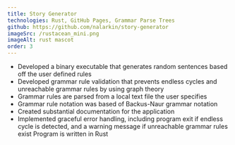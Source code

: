 ```yaml
---
title: Story Generator
technologies: Rust, GitHub Pages, Grammar Parse Trees
github: https://github.com/nalarkin/story-generator
imageSrc: /rustacean_mini.png
imageAlt: rust mascot
order: 3
---
```


- Developed a binary executable that generates random sentences based off the user defined rules
- Developed grammar rule validation that prevents endless cycles and unreachable grammar rules by using graph theory
- Grammar rules are parsed from a local text file the user specifies
- Grammar rule notation was based of Backus-Naur grammar notation
- Created substantial documentation for the application
- Implemented graceful error handling, including program exit if endless cycle is detected, and a warning message if unreachable grammar rules exist
  Program is written in Rust
